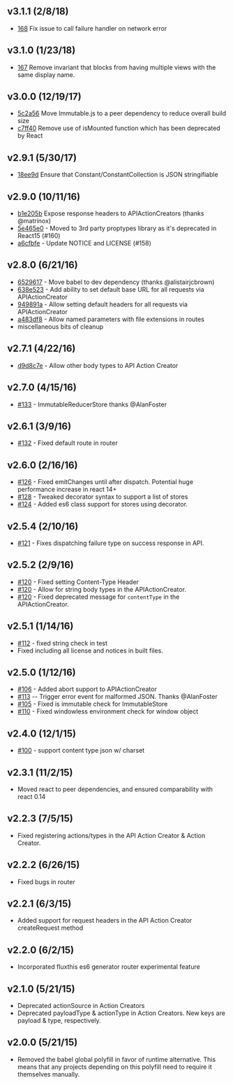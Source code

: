 ## v3.1.1 (2/8/18)
- [168](https://github.com/addthis/fluxthis/pull/168) Fix issue to call failure handler on network error

## v3.1.0 (1/23/18)

- [167](https://github.com/addthis/fluxthis/pull/167) Remove invariant that blocks from having multiple views with the same display name.

## v3.0.0 (12/19/17)

- [5c2a56](https://github.com/addthis/fluxthis/commit/5c2a56d324033daa4471144b284a1b1edf7e523d) Move Immutable.js to a peer dependency to reduce overall build size
- [c7ff40](https://github.com/addthis/fluxthis/commit/c7ff401c4be005875ec79d857e0cfafcd07afe19) Remove use of isMounted function which has been deprecated by React

## v2.9.1 (5/30/17)

- [18ee9d](https://github.com/addthis/fluxthis/commit/18ee9d9f9d5a008d5e095579b9c70286bc96250e) Ensure that Constant/ConstantCollection is JSON stringifiable

## v2.9.0 (10/11/16)

- [b1e205b](https://github.com/addthis/fluxthis/commit/b1e205baefbd53ad2f79d7bbfaabc875ba79eeb2) Expose response headers to APIActionCreators (thanks @matrinox)
- [5e465e0](https://github.com/addthis/fluxthis/commit/5e465e0366665548ca2133e4df0e7b06c1d3b70f) - Moved to 3rd party proptypes library as it's deprecated in React15 (#160)
- [a6cfbfe](https://github.com/addthis/fluxthis/commit/a6cfbfe00a60aaf78d8f5934258482ba695c5b73) - Update NOTICE and LICENSE (#158)

## v2.8.0 (6/21/16)

- [6529617](https://github.com/addthis/fluxthis/commit/652961716690a2e033591000811fad6a3f556e52) - Move babel to dev dependency (thanks @alistairjcbrown)
- [638e523](https://github.com/addthis/fluxthis/commit/638e52306540791a7f11d7e8963dcd17efb495c0) - Add ability to set default base URL for all requests via APIActionCreator
- [949891a](https://github.com/addthis/fluxthis/commit/949891a113eb01e55e93a3ce3428784153668ea8) - Allow setting default headers for all requests via APIActionCreator
- [a483df8](https://github.com/addthis/fluxthis/commit/a483df8b2ca9bbab08fc86fbc2cc511edf53cb83) - Allow named parameters with file extensions in routes
- miscellaneous bits of cleanup

## v2.7.1 (4/22/16)

- [d9d8c7e](https://github.com/addthis/fluxthis/commit/d9d8c7e0bc45dae4bef8775e3eb43999f5c1e920) - Allow other body types to API Action Creator

## v2.7.0 (4/15/16)

- [#133](https://github.com/addthis/fluxthis/issues/133) - ImmutableReducerStore thanks @AlanFoster

## v2.6.1 (3/9/16)

- [#132](https://github.com/addthis/fluxthis/pull/132) - Fixed default route in router

## v2.6.0 (2/16/16)

- [#126](https://github.com/addthis/fluxthis/pull/126) - Fixed emitChanges until after dispatch. Potential huge performance increase in react 14+
- [#128](https://github.com/addthis/fluxthis/pull/128) - Tweaked decorator syntax to support a list of stores
- [#124](https://github.com/addthis/fluxthis/pull/124) - Added es6 class support for stores using decorator.

## v2.5.4 (2/10/16)

- [#121](https://github.com/addthis/fluxthis/issues/121) - Fixes dispatching failure type on success response in API.

## v2.5.2 (2/9/16)

 - [#120](https://github.com/addthis/fluxthis/pull/120) - Fixed setting Content-Type Header
 - [#120](https://github.com/addthis/fluxthis/pull/120) - Allow for string body types in the APIActionCreator.
 - [#120](https://github.com/addthis/fluxthis/pull/120) - Fixed deprecated message for `contentType` in the APIActionCreator.

## v2.5.1 (1/14/16)

 - [#112](https://github.com/addthis/fluxthis/issues/112) - fixed string check in test
 - Fixed including all license and notices in built files.

## v2.5.0 (1/12/16)

 - [#106](https://github.com/addthis/fluxthis/pull/106) - Added abort support to APIActionCreator
 - [#113](https://github.com/addthis/fluxthis/issues/113) -- Trigger error event for malformed JSON. Thanks @AlanFoster
 - [#105](https://github.com/addthis/fluxthis/issues/105) - Fixed is immutable check for ImmutableStore
 - [#110](https://github.com/addthis/fluxthis/pull/110) - Fixed windowless environment check for window object

## v2.4.0 (12/1/15)

 - [#100](https://github.com/addthis/fluxthis/issues/100) - support content type json w/ charset

## v2.3.1 (11/2/15)

 - Moved react to peer dependencies, and ensured comparability with react 0.14

## v2.2.3 (7/5/15)

 - Fixed registering actions/types in the API Action Creator & Action Creator.

## v2.2.2 (6/26/15)

 - Fixed bugs in router

## v2.2.1 (6/3/15)

 - Added support for request headers in the API Action Creator createRequest method

## v2.2.0 (6/2/15)

 - Incorporated fluxthis es6 generator router experimental feature

## v2.1.0 (5/21/15)

 - Deprecated actionSource in Action Creators
 - Deprecated payloadType & actionType in Action Creators. New keys are payload & type, respectively.

## v2.0.0 (5/21/15)

 - Removed the babel global polyfill in favor of runtime alternative. This means that any projects depending on this polyfill need to require it themselves manually.
